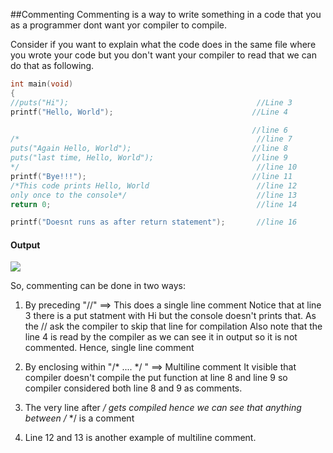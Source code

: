 ##Commenting
 Commenting is a way to write something in a code that you as a programmer dont want yor compiler to compile.

 Consider if you want to explain what the code does in the same file where you wrote your code but you don't want your compiler to read that we can do that as following.

 ```CPP
 int main(void)
{
//puts("Hi");                                          //Line 3
 printf("Hello, World");                               //Line 4
 
                                                       //line 6
/*                                                     //line 7
 puts("Again Hello, World");                           //line 8
 puts("last time, Hello, World");                      //line 9
*/                                                     //line 10
 printf("Bye!!!");                                     //line 11
/*This code prints Hello, World                        //line 12
only once to the console*/                             //line 13
return 0;                                              //line 14

printf("Doesnt runs as after return statement");       //line 16
```

#### Output
<img src="./img/output1.png">

So, commenting can be done in two ways:

1. By preceding "//" ==> This does a single line comment
    Notice that at line 3 there is a put statment with Hi but the console doesn't prints that. As the // ask the compiler to skip that line for compilation
    Also note that the line 4 is read by the compiler as we can see it in output so it is not commented. Hence, single line comment

2. By enclosing within "/* .... */ " ==> Multiline comment
    It visible that compiler doesn't compile the put function at line 8 and line 9 so compiler considered both line 8 and 9 as comments.

3. The very line after */ gets compiled hence we can see that  anything between /* */ is a comment

4. Line 12 and 13 is another example of multiline comment.
